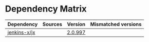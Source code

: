 # Dependency Matrix

Dependency | Sources | Version | Mismatched versions
---------- | ------- | ------- | -------------------
[jenkins-x/jx](https://github.com/jenkins-x/jx.git) |  | [2.0.997](https://github.com/jenkins-x/jx/releases/tag/v2.0.997) | 
